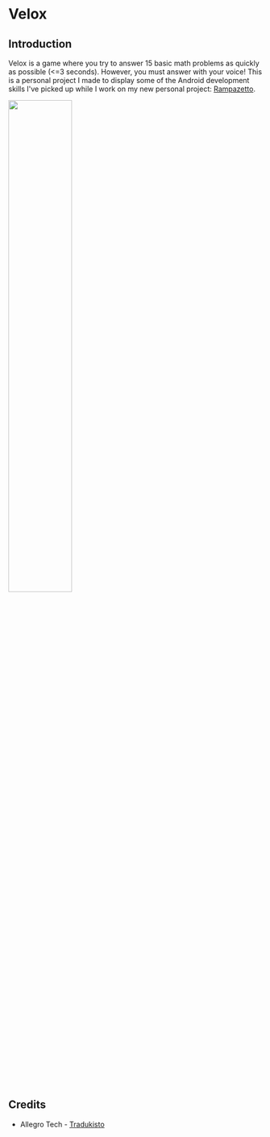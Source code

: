 # Velox
## Introduction
Velox is a game where you try to answer 15 basic math problems as quickly as possible (<=3 seconds). 
However, you must answer with your voice! This is a personal project I made to display some of the 
Android development skills I've picked up while I work on my new personal project: 
<a href="https://github.com/LumaDevelopment/Rampazetto">Rampazetto</a>.

<a href="https://files.lumadevelopment.net/velox/velox.mp4"><img src="https://files.lumadevelopment.net/velox/velox.gif" width="50%"></a>

## Credits
- Allegro Tech - <a href="https://github.com/allegro/tradukisto">Tradukisto</a>